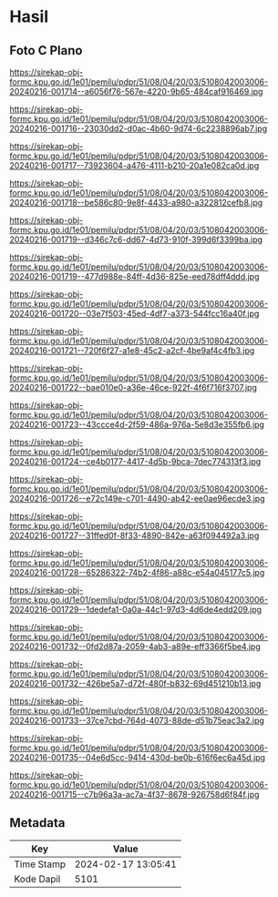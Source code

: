 # Hasil

## Foto C Plano

https://sirekap-obj-formc.kpu.go.id/1e01/pemilu/pdpr/51/08/04/20/03/5108042003006-20240216-001714--a6056f76-567e-4220-9b65-484caf916469.jpg

https://sirekap-obj-formc.kpu.go.id/1e01/pemilu/pdpr/51/08/04/20/03/5108042003006-20240216-001716--23030dd2-d0ac-4b60-9d74-6c2238896ab7.jpg

https://sirekap-obj-formc.kpu.go.id/1e01/pemilu/pdpr/51/08/04/20/03/5108042003006-20240216-001717--73923604-a476-4111-b210-20a1e082ca0d.jpg

https://sirekap-obj-formc.kpu.go.id/1e01/pemilu/pdpr/51/08/04/20/03/5108042003006-20240216-001718--be586c80-9e8f-4433-a980-a322812cefb8.jpg

https://sirekap-obj-formc.kpu.go.id/1e01/pemilu/pdpr/51/08/04/20/03/5108042003006-20240216-001719--d346c7c6-dd67-4d73-910f-399d6f3399ba.jpg

https://sirekap-obj-formc.kpu.go.id/1e01/pemilu/pdpr/51/08/04/20/03/5108042003006-20240216-001719--477d988e-84ff-4d36-825e-eed78dff4ddd.jpg

https://sirekap-obj-formc.kpu.go.id/1e01/pemilu/pdpr/51/08/04/20/03/5108042003006-20240216-001720--03e7f503-45ed-4df7-a373-544fcc16a40f.jpg

https://sirekap-obj-formc.kpu.go.id/1e01/pemilu/pdpr/51/08/04/20/03/5108042003006-20240216-001721--720f6f27-a1e8-45c2-a2cf-4be9af4c4fb3.jpg

https://sirekap-obj-formc.kpu.go.id/1e01/pemilu/pdpr/51/08/04/20/03/5108042003006-20240216-001722--bae010e0-a36e-46ce-922f-4f6f716f3707.jpg

https://sirekap-obj-formc.kpu.go.id/1e01/pemilu/pdpr/51/08/04/20/03/5108042003006-20240216-001723--43ccce4d-2f59-486a-976a-5e8d3e355fb6.jpg

https://sirekap-obj-formc.kpu.go.id/1e01/pemilu/pdpr/51/08/04/20/03/5108042003006-20240216-001724--ce4b0177-4417-4d5b-9bca-7dec774313f3.jpg

https://sirekap-obj-formc.kpu.go.id/1e01/pemilu/pdpr/51/08/04/20/03/5108042003006-20240216-001726--e72c149e-c701-4490-ab42-ee0ae96ecde3.jpg

https://sirekap-obj-formc.kpu.go.id/1e01/pemilu/pdpr/51/08/04/20/03/5108042003006-20240216-001727--31ffed0f-8f33-4890-842e-a63f094492a3.jpg

https://sirekap-obj-formc.kpu.go.id/1e01/pemilu/pdpr/51/08/04/20/03/5108042003006-20240216-001728--65286322-74b2-4f86-a88c-e54a045177c5.jpg

https://sirekap-obj-formc.kpu.go.id/1e01/pemilu/pdpr/51/08/04/20/03/5108042003006-20240216-001729--1dedefa1-0a0a-44c1-97d3-4d6de4edd209.jpg

https://sirekap-obj-formc.kpu.go.id/1e01/pemilu/pdpr/51/08/04/20/03/5108042003006-20240216-001732--0fd2d87a-2059-4ab3-a89e-eff3366f5be4.jpg

https://sirekap-obj-formc.kpu.go.id/1e01/pemilu/pdpr/51/08/04/20/03/5108042003006-20240216-001732--426be5a7-d72f-480f-b832-69d451210b13.jpg

https://sirekap-obj-formc.kpu.go.id/1e01/pemilu/pdpr/51/08/04/20/03/5108042003006-20240216-001733--37ce7cbd-764d-4073-88de-d51b75eac3a2.jpg

https://sirekap-obj-formc.kpu.go.id/1e01/pemilu/pdpr/51/08/04/20/03/5108042003006-20240216-001735--04e6d5cc-9414-430d-be0b-616f6ec6a45d.jpg

https://sirekap-obj-formc.kpu.go.id/1e01/pemilu/pdpr/51/08/04/20/03/5108042003006-20240216-001715--c7b96a3a-ac7a-4f37-8678-926758d6f84f.jpg


## Metadata

| Key        | Value               |
| ---------- | ------------------- |
| Time Stamp | 2024-02-17 13:05:41 |
| Kode Dapil | 5101                |



